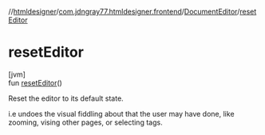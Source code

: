 //[htmldesigner](../../../index.md)/[com.jdngray77.htmldesigner.frontend](../index.md)/[DocumentEditor](index.md)/[resetEditor](reset-editor.md)

# resetEditor

[jvm]\
fun [resetEditor](reset-editor.md)()

Reset the editor to its default state.

i.e undoes the visual fiddling about that the user may have done, like zooming, vising other pages, or selecting tags.
